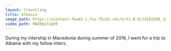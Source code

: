```yaml
---
layout: travelling
title: Albania
image_path: https://scontent.fbud2-1.fna.fbcdn.net/v/t1.0-9/14102398_10206958431988378_7541132178033994746_n.jpg?oh=ae4b9b0f01da9a9ec7319dc637e6b47b&oe=5929BB4D
video_path: 9WZ06pTuqV0
---
```


During my intership in Macedonia during summer of 2016, I went for a trip to Albania with my fellow inters.